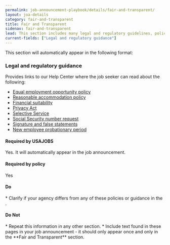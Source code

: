 ```yaml
---
permalink: job-announcement-playbook/details/fair-and-transparent/
layout: joa-details
category: fair-and-transparent
title: Fair and Transparent
sidenav: fair-and-transparent
lead: This section includes many legal and regulatory guidelines, policies, and statements that applicants should know of as they apply.
current-fields: ["Legal and regulatory guidance"]
---
```


This section will automatically appear in the following format:

<div class="usajobs-recruitment-joa-playbook-details__example-img">
<amp-img src="{{ '/assets/images/job-announcement-playbook/fair-and-transparent-v6.6.png' | relative_url }}"
  srcset="{{ '/assets/images/job-announcement-playbook/fair-and-transparent-v6.6.png' | relative_url }} 768w,
  {{ '/assets/images/job-announcement-playbook/fair-and-transparent-v6.6-SM.png' | relative_url }} 100w"
  width="377"
  height="357"
  layout="responsive"
  alt="Fair and Transparent v6.6"></amp-img>
</div>


### Legal and regulatory guidance
Provides links to our Help Center where the job seeker can read about the following:

* [Equal employment opportunity policy](https://www.usajobs.gov/Help/equal-employment-opportunity/)
* [Reasonable accommodation policy](https://www.usajobs.gov/Help/reasonable-accommodation/)
* [Financial suitability](https://www.usajobs.gov/Help/working-in-government/fair-and-transparent/financial-suitability/)
* [Privacy Act](https://www.usajobs.gov/Help/working-in-government/fair-and-transparent/privacy-act/)
* [Selective Service](https://www.usajobs.gov/Help/working-in-government/fair-and-transparent/selective-service/)
* [Social Security number request](https://www.usajobs.gov/Help/working-in-government/fair-and-transparent/social-security-number/)
* [Signature and false statements](https://www.usajobs.gov/Help/working-in-government/fair-and-transparent/signature-false-statements/)
* [New employee probationary period](https://www.usajobs.gov/Help/working-in-government/fair-and-transparent/probationary-period/)

<div class="usajobs-recruitment-joa-playbook-details__container">
<div class="usajobs-recruitment-joa-playbook-details__required-by-usajobs">
  <h4>Required by USAJOBS</h4>
  <p>Yes. It will automatically appear in the job announcement.</p>
</div>
<div class="usajobs-recruitment-joa-playbook-details__required-by-policy">
  <h4>Required by policy</h4>
  <p>Yes</p>
</div>
</div>



<div class="usajobs-recruitment-joa-playbook-details__container">
<div class="usajobs-recruitment-joa-playbook-details__do">
  <h4><span class="fa fa-check"></span> Do</h4>
  * Clarify if your agency differs from any of these policies or guidance in the .
</div>
<div class="usajobs-recruitment-joa-playbook-details__do-not">
  <h4><span class="fa fa-times"></span> Do Not</h4>
  * Repeat this information in any other section.
  * Include text found in these pages in your job announcement - it should only appear once and only in the **Fair and Transparent** section.
</div>
</div>









